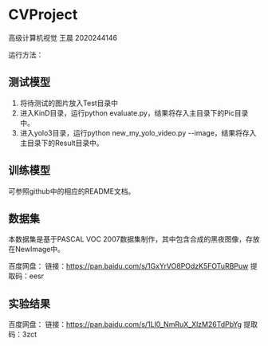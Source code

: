 # CVProject

高级计算机视觉 王晨 2020244146

运行方法：

## 测试模型 ##
1. 将待测试的图片放入Test目录中
2. 进入KinD目录，运行python evaluate.py，结果将存入主目录下的Pic目录中。
3. 进入yolo3目录，运行python new_my_yolo_video.py --image，结果将存入主目录下的Result目录中。

## 训练模型 ##
可参照github中的相应的README文档。


## 数据集 ##
本数据集是基于PASCAL VOC 2007数据集制作，其中包含合成的黑夜图像，存放在NewImage中。

百度网盘：
链接：https://pan.baidu.com/s/1GxYrVO8POdzK5FOTuRBPuw 
提取码：eesr 



## 实验结果 ##
百度网盘：
链接：https://pan.baidu.com/s/1Ll0_NmRuX_XlzM26TdPbYg 
提取码：3zct 
